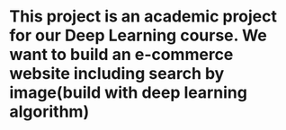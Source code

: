 # This project is an academic project for our Deep Learning course. We want to build an e-commerce website including search by image(build with deep learning algorithm)
